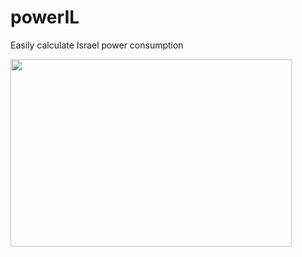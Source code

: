 # powerIL

Easily calculate Israel power consumption 

<img src="https://user-images.githubusercontent.com/61390950/166927886-72412fb5-0c55-4ac8-b1ec-f9b4d50becf2.png" width="450" height="300">
